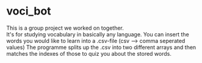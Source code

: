 # voci_bot

This is a group project we worked on together.\
It's for studying vocabulary in basically any language.
You can insert the words you would like to learn into a .csv-file (csv --> comma seperated values)
The programme splits up the .csv into two different arrays and then matches the indexes of those to quiz you about the stored words.
